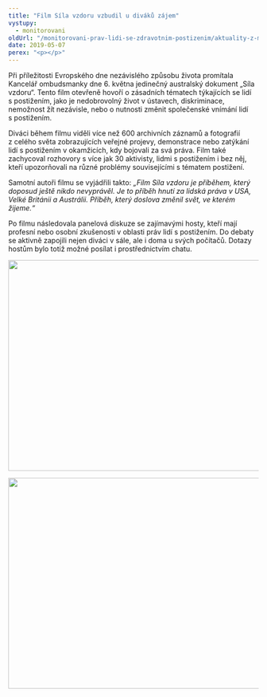 ```yaml
---
title: "Film Síla vzdoru vzbudil u diváků zájem"
vystupy:
  - monitorovani
oldUrl: "/monitorovani-prav-lidi-se-zdravotnim-postizenim/aktuality-z-monitorovani/aktuality-z-monitorovani-2019/film-sila-vzdoru-vzbudil-u-divaku-zajem/"
date: 2019-05-07
perex: "<p></p>"
---
```


<!-- imported from the old website -->

<p>Při příležitosti Evropského dne nezávislého způsobu života promítala Kancelář ombudsmanky dne 6. května jedinečný australský dokument „Síla vzdoru“. Tento film otevřeně hovoří o zásadních tématech týkajících se lidí s postižením, jako je nedobrovolný život v ústavech, diskriminace, nemožnost žít nezávisle, nebo o nutnosti změnit společenské vnímání lidí s postižením. </p> <p>Diváci během filmu viděli více než 600 archivních záznamů a fotografií z celého světa zobrazujících veřejné projevy, demonstrace nebo zatýkání lidí s postižením v okamžicích, kdy bojovali za svá práva. Film také zachycoval rozhovory s více jak 30 aktivisty, lidmi s postižením i bez něj, kteří upozorňovali na různé problémy souvisejícími s tématem postižení. </p> <p>Samotní autoři filmu se vyjádřili takto:<i> „Film Síla vzdoru je příběhem, který doposud ještě nikdo nevyprávěl. Je to příběh hnutí za lidská práva v USA, Velké Británii a Austrálii. Příběh, který doslova změnil svět, ve kterém žijeme.“</i></p><p> Po filmu následovala panelová diskuze se zajímavými hosty, kteří mají profesní nebo osobní zkušenosti v oblasti práv lidí s postižením. Do debaty se aktivně zapojili nejen diváci v sále, ale i doma u svých počítačů. Dotazy hostům bylo totiž možné posílat i prostřednictvím chatu.</p><p><img src="/uploads-import/uploads/RTEmagicC_Sila-vzdoru-1.jpg.jpg" width="635" height="423" alt="" /></p><p><img src="/uploads-import/uploads/RTEmagicC_Sila-vzdoru-2.jpg.jpg" width="635" height="423" alt="" /></p>
